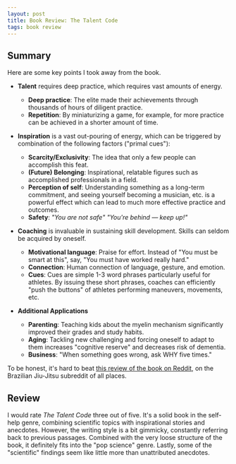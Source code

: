 ```yaml
---
layout: post
title: Book Review: The Talent Code
tags: book review
---
```


## Summary

Here are some key points I took away from the book.

 - **Talent** requires deep practice, which requires vast amounts of energy.
	 - **Deep practice**: The elite made their achievements through thousands of hours of diligent practice.
	 - **Repetition**: By miniaturizing a game, for example, for more practice can be achieved in a shorter amount of time.
 - **Inspiration** is a vast out-pouring of energy, which can be triggered by combination of the following factors ("primal cues"):
	 - **Scarcity/Exclusivity**: The idea that only a few people can accomplish this feat.
	 - **(Future) Belonging**: Inspirational, relatable figures such as accomplished professionals in a field.
	 - **Perception of self**: Understanding something as a long-term commitment, and seeing yourself becoming a musician, etc. is a powerful effect which can lead to much more effective practice and outcomes.
	 - **Safety**: _"You are not safe"_ _"You're behind — keep up!"_

- **Coaching** is invaluable in sustaining skill development. Skills can seldom be acquired by oneself.
	- **Motivational language**: Praise for effort. Instead of "You must be smart at this", say, "You must have worked really hard."
	- **Connection**: Human connection of language, gesture, and emotion.
	- **Cues**: Cues are simple 1-3 word phrases particularly useful for athletes. By issuing these short phrases, coaches can efficiently "push the buttons" of athletes performing maneuvers, movements, etc.

- **Additional Applications**
	- **Parenting**: Teaching kids about the myelin mechanism significantly improved their grades and study habits.
	- **Aging**: Tackling new challenging and forcing oneself to adapt to them increases "cognitive reserve" and decreases risk of dementia.
	- **Business**: "When something goes wrong, ask WHY five times."

To be honest, it's hard to beat [this review of the book on Reddit](https://www.reddit.com/r/bjj/comments/1eipf7/after_reading_the_latest_entry_in_daniel_coyles/ca0pwqg/), on the Brazilian Jiu-Jitsu subreddit of all places.

## Review

I would rate *The Talent Code* three out of five. It's a solid book in the self-help genre, combining scientific topics with inspirational stories and anecdotes.  However, the writing style is a bit gimmicky, constantly referring back to previous passages. Combined with the very loose structure of the book, it definitely fits into the "pop science" genre. Lastly, some of the "scientific" findings seem like little more than unattributed anecdotes.
